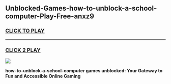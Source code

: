 
## Unblocked-Games-how-to-unblock-a-school-computer-Play-Free-anxz9
<h3>
<a href="https://premium76.site?title=how-to-unblock-a-school-computer&ref=21A">CLICK TO PLAY</a></h3>
<hr>

<h3>
<a href="https://premium76.site?title=how-to-unblock-a-school-computer&ref=21A">CLICK 2 PLAY</a>
  
</h3>

<a href="https://premium76.site?title=how-to-unblock-a-school-computer&ref=21A"><img src="https://clearcache.store/games.png"></a>


**how-to-unblock-a-school-computer games unblocked: Your Gateway to Fun and Accessible Online Gaming**
